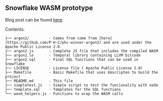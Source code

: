 ## Snowflake WASM prototype

Blog post can be found [here](https://rmr.ninja/2020-12-14-Snowflake-WebAssembly/).

Contents:
``` 
├── argon2/         - Comes from come from [here](https://github.com/P-H-C/phc-winner-argon2) and are used under the Apache Public License 2.0.
├── argon2.js       - Complete JS file that includes the compiled WASM
├── argon2.lo       - Temporal library containing LLVM bitcode
├── argon2.sql      - Final SQL functions that can be used in Snowflake
├── LICENSE         - License file ( Apache Public License 2.0)
├── Makefile        - Basic Makefile that uses Emscripten to build the project
├── README.md       - This file
├── simpletest.js   - Simple script to test the funcionality with node
├── template.sql    - Templates for the SQL functions 
└── wasm_helpers.js - Functions to wrap the WASM calls
```
